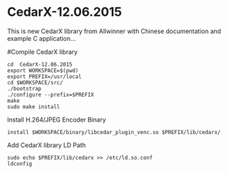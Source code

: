 # CedarX-12.06.2015
This is new CedarX library from Allwinner with Chinese documentation and example C application...

#Compile CedarX library
```
cd  CedarX-12.06.2015
export WORKSPACE=$(pwd)
export PREFIX=/usr/local
cd $WORKSPACE/src/
./bootstrap 
./configure --prefix=$PREFIX
make
sudo make install
```
Install H.264/JPEG Encoder Binary
```
install $WORKSPACE/binary/libcedar_plugin_venc.so $PREFIX/lib/cedarx/
```

Add CedarX library LD Path
```
sudo echo $PREFIX/lib/cedarx >> /etc/ld.so.conf
ldconfig
```
